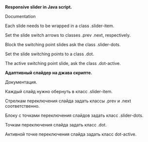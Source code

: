 **Responsive slider in Java script.**

Documentation

Each slide needs to be wrapped in a class .slider-item.

Set the slide switch arrows to classes .prev .next, respectively.

Block the switching point slides ask the class .slider-dots.

Set the slide switching points to a class .dot.

The active switching point slide, ask the class .dot-active.

**Адаптивный слайдер на джава скрипте.**

Документация.

Каждый слайд нужно обернуть в класс .slider-item.

Стрелкам переключения слайда задать классы .prev и .next соответственно.

Блоку с точками переключения слайдов задать класс .slider-dots.

Точкам переключения слайда задать класс .dot.

Активной точке переключения слайда задать класс  dot-active.
